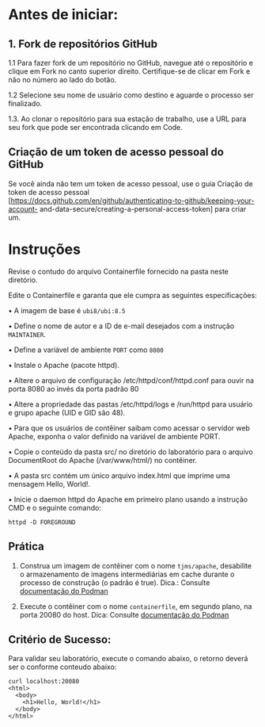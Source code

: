 # Antes de iniciar:
## 1. Fork de repositórios GitHub

1.1 Para fazer fork de um repositório no GitHub, navegue até o repositório e clique em Fork no canto superior direito. Certifique-se de clicar em Fork e não no número ao lado do botão.

1.2 Selecione seu nome de usuário como destino e aguarde o processo ser finalizado.

1.3. Ao clonar o repositório para sua estação de trabalho, use a URL para seu fork que pode ser
encontrada clicando em Code. 

## Criação de um token de acesso pessoal do GitHub

Se você ainda não tem um token de acesso pessoal, use o guia Criação de token de acesso pessoal [https://docs.github.com/en/github/authenticating-to-github/keeping-your-account- and-data-secure/creating-a-personal-access-token] para criar um.

# Instruções
Revise o contudo do arquivo Containerfile fornecido na pasta neste diretório.

Edite o Containerfile e garanta que ele cumpra as seguintes especificações:

• A imagem de base é ```ubi8/ubi:8.5```

• Define o nome de autor e a ID de e-mail desejados com a instrução ```MAINTAINER```.

• Define a variável de ambiente ```PORT``` como ```8080```

• Instale o Apache (pacote httpd).

• Altere o arquivo de configuração /etc/httpd/conf/httpd.conf para ouvir na porta 8080 ao invés da porta padrão 80

• Altere a propriedade das pastas /etc/httpd/logs e /run/httpd para usuário e grupo apache (UID e GID são 48).

• Para que os usuários de contêiner saibam como acessar o servidor web Apache, exponha o valor definido na variável de ambiente PORT.

• Copie o conteúdo da pasta src/ no diretório do laboratório para o arquivo DocumentRoot do Apache (/var/www/html/) no contêiner.

• A pasta src contém um único arquivo index.html que imprime uma mensagem Hello, World!.

• Inicie o daemon httpd do Apache em primeiro plano usando a instrução CMD e o seguinte comando:
```
httpd -D FOREGROUND
```

## Prática
1. Construa um imagem de contêiner com o nome ```tjms/apache```, desabilite o armazenamento de imagens intermediárias em cache durante o processo de construção (o padrão é true).
Dica.: Consulte [documentação do Podman](https://docs.podman.io/en/latest/markdown/podman-build.1.html)

3. Execute o contêiner com o nome ```containerfile```, em segundo plano, na porta 20080 do host.
Dica: Consulte [documentação do Podman](https://docs.podman.io/en/latest/markdown/podman-run.1.html)

## Critério de Sucesso:
Para validar seu laboratório, execute o comando abaixo, o retorno deverá ser o conforme conteudo abaixo:
```
curl localhost:20080
<html>
  <body>
    <h1>Hello, World!</h1>
  </body>
</html>
```
